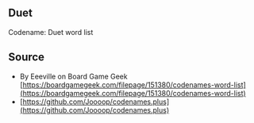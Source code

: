 ## Duet
Codename: Duet word list

## Source
- By Eeeville on Board Game Geek [https://boardgamegeek.com/filepage/151380/codenames-word-list](https://boardgamegeek.com/filepage/151380/codenames-word-list)
- [https://github.com/Joooop/codenames.plus](https://github.com/Joooop/codenames.plus)
